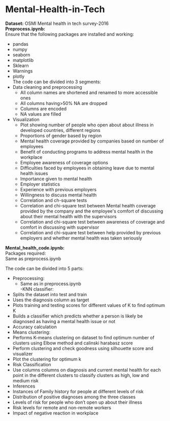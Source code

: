 # Mental-Health-in-Tech
**Dataset:** OSMI Mental health in tech survey-2016<br />
**Preprocess.ipynb:**<br />
Ensure that the following packages are installed and working:<br /> 
- pandas<br />
- numpy<br />
- seaborn<br />
- matplotlib<br />
- Sklearn<br />
- Warnings<br />
- plotly<br />
The code can be divided into 3 segments:<br />
- Data cleaning and preprocessing<br />
  - All column names are shortened and renamed to more accessible ones<br />
  - All columns having>50% NA are dropped<br />
  - Columns are encoded <br />
  - NA values are filled<br />
- Visualization<br />
  - Plot showing number of people who open about about illness in developed countries, different regions<br />
  - Proportions of gender based by region<br />
  - Mental health coverage provided by companies based on number of employees<br />
  - Benefit of conducting programs to address mental health in the workplace<br />
  - Employee awareness of coverage options<br />
  - Difficulties faced by employees in obtaining leave due to mental health issues<br />
  - Importance given to mental health<br />
  - Employer statistics<br />
  - Experience with previous employers<br />
  - Willingness to discuss mental health<br />
  - Correlation and ch-square tests<br />
  - Correlation and chi-square test between Mental health coverage provided by the company and the employee's comfort of discussing about their mental health with the supervisors<br />
  - Correlation and chi-square test between awareness of coverage and comfort in discussing with supervisor<br />
  - Correlation and chi-square test between help provided by previous employers and whether mental health was taken seriously<br />

**Mental_health_code.ipynb:**
<br />
Packages required:<br />
Same as preprocess.ipynb<br /> 

The code can be divided into 5 parts: <br />
- Preprocessing:<br />
  - Same as in preprocess.ipynb <br />
-KNN classifier:<br />
 - Splits the dataset into test and train <br />
 - Uses the diagnosis column as target <br />
 - Plots training and testing scores for different values of K to find optimum K <br />
 - Builds a classifier which predicts whether a person is likely be diagnosed as having a mental health issue or not<br />
 - Accuracy calculation<br />
 - Means clustering:<br />
 - Performs K-means clustering on dataset to find optimum number of clusters using Elbow method and calinski harabasz score<br />
 - Perform clustering and check goodness using silhouette score and visualizer<br />
 - Plot the clustering for optimum k<br />
- Risk Classification<br />
 - Use columns columns on diagnosis and current mental health for each point in the different clusters to classify clusters as high, low and medium risk<br />
 - Inferences<br />
 - Instances of Family history for people at different levels of risk<br />
 - Distribution of positive diagnoses among the three classes<br />
 - Levels of risk for people who don’t open up about their illness<br />
 - Risk levels for remote and non-remote workers<br />
 - Impact of negative reaction in workplace<br />






